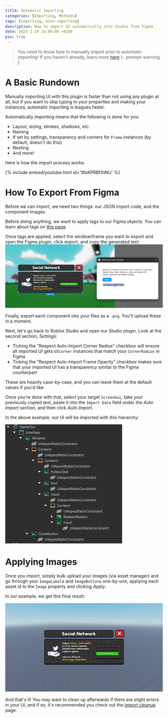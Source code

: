 ```yaml
---
title: Automatic Importing
categories: [Importing, Methods]
tags: [importing, auto-importing]
description: How to import UI automatically into Studio from Figma
date: 2025-2-19 10:00:00 +0200
pin: true
---
```


<!-- markdownlint-capture -->
<!-- markdownlint-disable -->
> You need to know how to manually import prior to automatic importing! If you haven't already, learn more [here](../manualimporting/)
{: .prompt-warning }
<!-- markdownlint-restore -->

# A Basic Rundown
Manually importing UI with this plugin is faster than not using any plugin at all, but if you want to skip typing in your properties and making your instances, automatic importing is leagues faster.

Automatically importing means that the following is done for you:
* Layout, sizing, strokes, shadows, etc.
* Naming
* If set by settings, transparency and corners for `Frame` instances (by default, doesn't do this)
* Nesting
* And more!

Here is how the import process works:

{% include embed/youtube.html id='WsKPRBfXtNU' %}

# How To Export From Figma
Before we can import, we need two things: our JSON import code, and the component images.

Before doing anything, we want to apply tags to our Figma objects. You can learn about tags on [this page](../importtags/).

Once tags are applied, select the window/frame you want to export and open the Figma plugin, click export, and copy the generated text:
![image](/assets/docs/automaticimporting/exportExample.png)

Finally, export each component into your files as a `.png`. You'll upload these in a moment.

Next, let's go back to Roblox Studio and open our Studio plugin. Look at the second section, *Settings*:
* Ticking the "Respect Auto-Import Corner Radius" checkbox will ensure all imported UI gets `UICorner` instances that match your `CornerRadius` in Figma
* Ticking the "Respect Auto-Import Frame Opacity" checkbox makes sure that your imported UI has a transparency similar to the Figma counterpart

These are heavily case-by-case, and you can leave them at the default values if you'd like.

Once you're done with that, select your target `ScreenGui`, take your previously copied text, paste it into the `Import Data` field under the *Auto Import* section, and then click *Auto Import*.

In the above example, our UI will be imported with this hierarchy:

![image](/assets/docs/automaticimporting/studioHierarchy.png)

# Applying Images
Once you import, simply bulk upload your images (via asset manager) and go through your `ImageLabel`s and `ImageButton`s one-by-one, applying each asset id to the `Image` property and clicking *Apply*.

In our example, we get this final result:

![image](/assets/docs/automaticimporting/finalResult.png)

And that's it! You may want to clean up afterwards if there are slight errors in your UI, and if so, it's recommended you check out the [import cleanup](../importcleanup) page.
